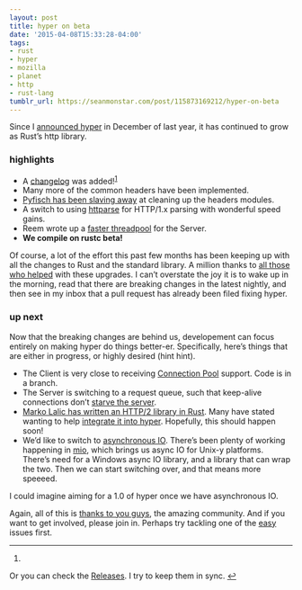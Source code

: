 ```yaml
---
layout: post
title: hyper on beta
date: '2015-04-08T15:33:28-04:00'
tags:
- rust
- hyper
- mozilla
- planet
- http
- rust-lang
tumblr_url: https://seanmonstar.com/post/115873169212/hyper-on-beta
---
```

Since I [announced hyper](http://seanmonstar.com/blog/hyper/) in December of last year, it has continued to grow as Rust’s http library.

### highlights

- A [changelog](https://github.com/hyperium/hyper/blob/master/CHANGELOG.md) was added!<sup id="fnref:1"><a href="#fn:1" class="footnote-ref" role="doc-noteref">1</a></sup>
- Many more of the common headers have been implemented.
- [Pyfisch has been slaving away](https://github.com/hyperium/hyper/commits/master?author=pyfisch) at cleaning up the headers modules.
- A switch to using [httparse](https://github.com/hyperium/hyper/commit/b87bb20f0c25891c30ef2399da2721596fbc1fcf) for HTTP/1.x parsing with wonderful speed gains.
- Reem wrote up a [faster threadpool](https://github.com/hyperium/hyper/commit/3528fb9b015a0959268452d5b42d5544c7b98a6a) for the Server.
- **We compile on rustc beta!**

Of course, a lot of the effort this past few months has been keeping up with all the changes to Rust and the standard library. A million thanks to [all those who helped](https://github.com/hyperium/hyper/graphs/contributors) with these upgrades. I can’t overstate the joy it is to wake up in the morning, read that there are breaking changes in the latest nightly, and then see in my inbox that a pull request has already been filed fixing hyper.

### up next

Now that the breaking changes are behind us, developement can focus entirely on making hyper do things better-er. Specifically, here’s things that are either in progress, or highly desired (hint hint).

- The Client is very close to receiving [Connection Pool](https://github.com/hyperium/hyper/issues/363) support. Code is in a branch.
- The Server is switching to a request queue, such that keep-alive connections don’t [starve the server](https://github.com/hyperium/hyper/issues/368).
- [Marko Lalic has written an HTTP/2 library in Rust](https://mlalic.blogspot.com/2015/03/solicit-http2-library-for-rust.html). Many have stated wanting to help [integrate it into hyper](https://github.com/hyperium/hyper/issues/304). Hopefully, this should happen soon!
- We’d like to switch to [asynchronous IO](https://github.com/hyperium/hyper/issues/395). There’s been plenty of working happening in [mio](https://github.com/carllerche/mio), which brings us async IO for Unix-y platforms. There’s need for a Windows async IO library, and a library that can wrap the two. Then we can start switching over, and that means more speeeed.

I could imagine aiming for a 1.0 of hyper once we have asynchronous IO.

Again, all of this is [thanks to you guys](https://github.com/hyperium/hyper/graphs/contributors), the amazing community. And if you want to get involved, please join in. Perhaps try tackling one of the [easy](https://github.com/hyperium/hyper/labels/easy) issues first.

* * *

1. 

Or you can check the [Releases](https://github.com/hyperium/hyper/releases). I try to keep them in sync.&nbsp;[↩︎](#fnref:1)

